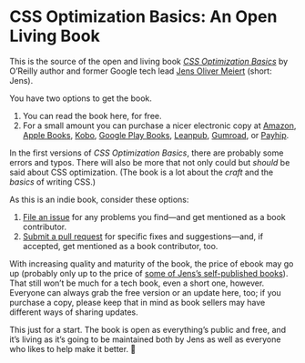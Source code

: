 # CSS Optimization Basics: An Open Living Book

This is the source of the open and living book [_CSS Optimization Basics_](https://meiert.com/en/blog/css-optimization-basics/) by O’Reilly author and former Google tech lead [Jens Oliver Meiert](https://meiert.com/en/) (short: Jens).

You have two options to get the book.

1. You can read the book here, for free.
2. For a small amount you can purchase a nicer electronic copy at [Amazon](https://www.amazon.com/dp/B07TVW1ZT8/?tag=j9t-21-20), [Apple Books](https://books.apple.com/us/book/css-optimization-basics/id1571260941?ls=1), [Kobo](https://www.kobo.com/us/en/ebook/css-optimization-basics), [Google Play Books](https://play.google.com/store/books/details/Jens_Oliver_Meiert_CSS_Optimization_Basics?id=xgTfDwAAQBAJ), [Leanpub](https://leanpub.com/css-optimization-basics), [Gumroad](https://j9t.gumroad.com/l/YzeaH), or [Payhip](https://payhip.com/b/Bnie).

In the first versions of _CSS Optimization Basics_, there are probably some errors and typos. There will also be more that not only could but _should_ be said about CSS optimization. (The book is a lot about the _craft_ and the _basics_ of writing CSS.)

As this is an indie book, consider these options:

1. [File an issue](https://github.com/frontenddogma/css-optimization-basics/issues/new) for any problems you find—and get mentioned as a book contributor.
2. [Submit a pull request](https://github.com/frontenddogma/css-optimization-basics/pulls) for specific fixes and suggestions—and, if accepted, get mentioned as a book contributor, too.

With increasing quality and maturity of the book, the price of ebook may go up (probably only up to the price of [some of Jens’s self-published books](https://www.goodreads.com/author/list/13623828.Jens_Oliver_Meiert)). That still won’t be much for a tech book, even a short one, however. Everyone can always grab the free version or an update here, too; if you purchase a copy, please keep that in mind as book sellers may have different ways of sharing updates.

This just for a start. The book is open as everything’s public and free, and it’s living as it’s going to be maintained both by Jens as well as everyone who likes to help make it better. 🥂